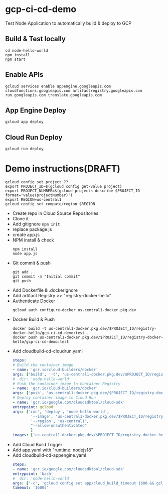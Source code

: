 # gcp-ci-cd-demo
Test Node Application to automatically build & deploy to GCP

## Build & Test locally
```
cd node-hello-world
npm install
npm start
```

## Enable APIs
```
gcloud services enable appengine.googleapis.com cloudfunctions.googleapis.com artifactregistry.googleapis.com run.googleapis.com translate.googleapis.com
```

## App Engine Deploy
```
gcloud app deploy
```

## Cloud Run Deploy
```
gcloud run deploy
```
# Demo instructions(DRAFT)

```Shell
gcloud config set project ??
export PROJECT_ID=$(gcloud config get-value project)
export PROJECT_NUMBER=$(gcloud projects describe $PROJECT_ID --format='value(projectNumber)')
export REGION=us-central1
gcloud config set compute/region $REGION
```
- Create repo in Cloud Source Repositories
- Clone it
- Add gitignore
    ` npm init `
- replace package.js
- create app.js
- NPM install & check
    ```Shell 
    npm install
    node app.js
    ```
- Git commit & push
    ```Shell
    git add .
    git commit -m "Initial commit"
    git push
    ```
- Add Dockerfile & .dockerignore
- Add artifact Registry >> "registry-docker-hello"
- Authenticate Docker
    ```Shell
    gcloud auth configure-docker us-central1-docker.pkg.dev 
    ```
- Docker Build & Push
    ```Shell 
    docker build -t us-central1-docker.pkg.dev/$PROJECT_ID/registry-docker-hello/gcp-ci-cd-demo:test .
    docker push us-central1-docker.pkg.dev/$PROJECT_ID/registry-docker-hello/gcp-ci-cd-demo:test
    ```
- Add cloudbuild-cd-cloudrun.yaml
    ```YAML
    steps:
    # Build the container image
    - name: 'gcr.io/cloud-builders/docker'
    args: ['build', '-t', 'us-central1-docker.pkg.dev/$PROJECT_ID/registry-docker-hello/gcp-ci-cd-demo:$REVISION_ID', '.']
    #  dir: 'node-hello-world'
    # Push the container image to Container Registry
    - name: 'gcr.io/cloud-builders/docker'
    args: ['push', 'us-central1-docker.pkg.dev/$PROJECT_ID/registry-docker-hello/gcp-ci-cd-demo:$REVISION_ID']
    # Deploy container image to Cloud Run
    - name: 'gcr.io/google.com/cloudsdktool/cloud-sdk'
    entrypoint: gcloud
    args: ['run', 'deploy', 'node-hello-world', 
            '--image', 'us-central1-docker.pkg.dev/$PROJECT_ID/registry-docker-hello/gcp-ci-cd-demo:$REVISION_ID', 
            '--region', 'us-central1',
            "--allow-unauthenticated"
            ]
    images: ['us-central1-docker.pkg.dev/$PROJECT_ID/registry-docker-hello/gcp-ci-cd-demo:$REVISION_ID']
    ```
- Add Cloud Build Trigger
- Add app.yaml with "runtime: nodejs18"
- Add cloudbuild-cd-appengine.yaml
    ```YAML
    steps:
    - name: 'gcr.io/google.com/cloudsdktool/cloud-sdk'
    entrypoint: 'bash'
    #  dir: 'node-hello-world'
    args: ['-c', 'gcloud config set app/cloud_build_timeout 1600 && gcloud app deploy']
    timeout: '1600s'
    ```
